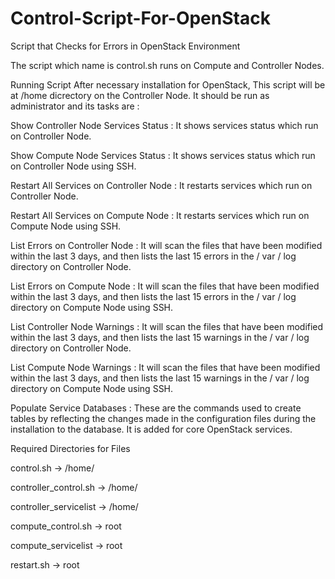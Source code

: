 # Control-Script-For-OpenStack
Script that Checks for Errors in OpenStack Environment


The script which name is control.sh runs on Compute and Controller Nodes.

Running Script
After necessary installation for OpenStack, This script will be at /home dicrectory on the Controller Node. It should be run as administrator and its tasks are : 

Show Controller Node Services Status : It shows services status which run on Controller Node.

Show Compute Node Services Status : It shows services status which run on Controller Node using SSH.

Restart All Services on Controller Node : It restarts services which run on Controller Node.

Restart All Services on Compute Node :  It restarts services which run on Compute Node using SSH.

List Errors on Controller Node : It will scan the files that have been modified within the last 3 days, and then lists the last 15 errors in the / var / log directory on Controller Node.

List Errors on Compute Node : It will scan the files that have been modified within the last 3 days, and then lists the last 15 errors in the / var / log directory on Compute Node using SSH.

List Controller Node Warnings : It will scan the files that have been modified within the last 3 days, and then lists the last 15 warnings in the / var / log directory on Controller Node.

List Compute Node Warnings :  It will scan the files that have been modified within the last 3 days, and then lists the last 15 warnings in the / var / log directory on Compute Node using SSH.

Populate Service Databases : These are the commands used to create tables by reflecting the changes made in the configuration files during the installation to the database. It is added for core OpenStack services.

Required Directories for Files

control.sh -> /home/

controller_control.sh -> /home/

controller_servicelist -> /home/

compute_control.sh ->  root

compute_servicelist -> root

restart.sh -> root
